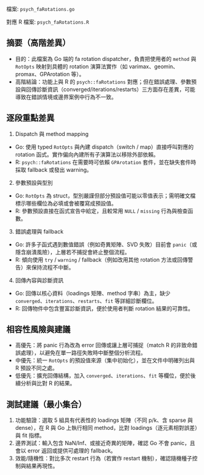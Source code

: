 
檔案: `psych_faRotations.go`

對應 R 檔案: `psych_faRotations.R`

## 摘要（高階差異）

- 目的：此檔案為 Go 端的 fa rotation dispatcher，負責把使用者的 `method` 與 `RotOpts` 映射到具體的 rotation 演算法實作（如 varimax、geomin、promax、GPArotation 等）。
- 高階結論：功能上與 R 的 `psych::faRotations` 對應；但在錯誤處理、參數預設與回傳診斷資訊（converged/iterations/restarts）三方面存在差異，可能導致在錯誤情境或邊界案例中行為不一致。

## 逐段重點差異

1) Dispatch 與 method mapping

- Go: 使用 typed `RotOpts` 與內建 dispatch（switch / map）直接呼叫對應的 rotation 函式。實作偏向內建所有子演算法以移除外部依賴。
- R: `psych::faRotations` 在需要時可依賴 `GPArotation` 套件，並在缺失套件時採取 fallback 或發出 warning。

2) 參數預設與型別

- Go: `RotOpts` 為 struct，型別嚴謹但部分預設值可能以零值表示；需明確文檔標示哪些欄位為必填或會被覆寫成預設值。
- R: 參數預設直接在函式宣告中給定，且較常用 `NULL` / `missing` 行為與檢查函數。

3) 錯誤處理與 fallback

- Go: 許多子函式遇到數值錯誤（例如奇異矩陣、SVD 失敗）目前會 `panic`（或隱含崩潰風險），上層若不捕捉會終止整個流程。
- R: 傾向使用 `try` / `warning` / fallback（例如改用其他 rotation 方法或回傳警告）來保持流程不中斷。

4) 回傳內容與診斷資訊

- Go: 回傳以核心資料（loadings 矩陣、method 字串）為主，缺少 `converged`、`iterations`、`restarts`、`fit` 等詳細診斷欄位。
- R: 回傳物件中包含豐富診斷資訊，便於使用者判斷 rotation 結果的可靠性。

## 相容性風險與建議

- 高優先：將 panic 行為改為 error 回傳或讓上層可捕捉（match R 的非致命錯誤處理），以避免在單一路徑失敗時中斷整個分析流程。
- 中優先：統一 `RotOpts` 的預設值來源（集中初始化），並在文件中明確列出與 R 預設不同之處。
- 低優先：擴充回傳結構，加入 `converged`、`iterations`、`fit` 等欄位，便於後續分析與比對 R 的結果。

## 測試建議（最小集合）

1. 功能驗證：選取 5 組具有代表性的 loadings 矩陣（不同 p/k、含 sparse 與 dense），在 R 與 Go 上執行相同 method，比對 loadings（逐元素相對誤差）與 fit 指標。
2. 邊界測試：輸入包含 NaN/Inf、或接近奇異的矩陣，確認 Go 不會 panic，且會以 error 返回或提供可處理的 fallback。
3. 效能/隨機性：對比多次 restart 行為（若實作 restart 機制），確認隨機種子控制與結果再現性。
